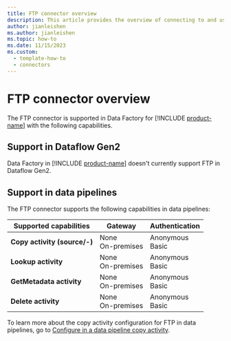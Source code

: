 ```yaml
---
title: FTP connector overview
description: This article provides the overview of connecting to and using FTP data in Data Factory.
author: jianleishen
ms.author: jianleishen
ms.topic: how-to
ms.date: 11/15/2023
ms.custom:
  - template-how-to
  - connectors
---
```


# FTP connector overview

The FTP connector is supported in Data Factory for [!INCLUDE [product-name](../includes/product-name.md)] with the following capabilities.

## Support in Dataflow Gen2

Data Factory in [!INCLUDE [product-name](../includes/product-name.md)] doesn't currently support FTP in Dataflow Gen2.

## Support in data pipelines

The FTP connector supports the following capabilities in data pipelines:

| Supported capabilities | Gateway | Authentication |
| --- | --- | ---|
| **Copy activity (source/-)** | None <br> On-premises | Anonymous<br>Basic |
| **Lookup activity** | None <br> On-premises | Anonymous<br>Basic |
| **GetMetadata activity** | None <br> On-premises | Anonymous<br>Basic |
| **Delete activity** | None <br> On-premises | Anonymous<br>Basic |

To learn more about the copy activity configuration for FTP in data pipelines, go to [Configure in a data pipeline copy activity](connector-ftp-copy-activity.md).
